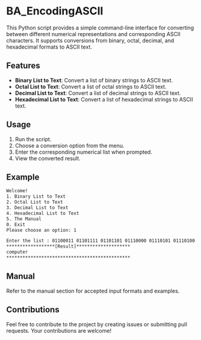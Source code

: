# BA_EncodingASCII

This Python script provides a simple command-line interface for converting between different numerical representations and corresponding ASCII characters. It supports conversions from binary, octal, decimal, and hexadecimal formats to ASCII text.

## Features

- **Binary List to Text**: Convert a list of binary strings to ASCII text.
- **Octal List to Text**: Convert a list of octal strings to ASCII text.
- **Decimal List to Text**: Convert a list of decimal strings to ASCII text.
- **Hexadecimal List to Text**: Convert a list of hexadecimal strings to ASCII text.

## Usage

1. Run the script.
2. Choose a conversion option from the menu.
3. Enter the corresponding numerical list when prompted.
4. View the converted result.

## Example

```bash
Welcome!
1. Binary List to Text
2. Octal List to Text
3. Decimal List to Text
4. Hexadecimal List to Text
5. The Manual
0. Exit
Please choose an option: 1

Enter the list : 01100011 01101111 01101101 01110000 01110101 01110100 01100101 01110010
******************[Result]********************
computer
**********************************************
```

## Manual

Refer to the manual section for accepted input formats and examples.

## Contributions

Feel free to contribute to the project by creating issues or submitting pull requests. Your contributions are welcome!

